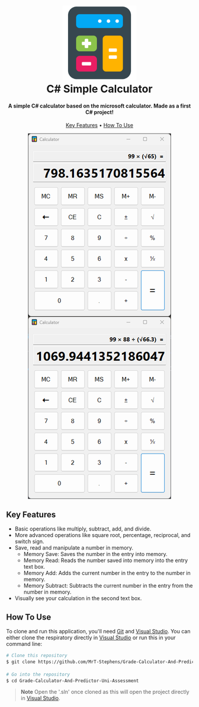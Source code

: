 
<h1 align="center">
  <img src="https://github.com/MrT-Stephens/CSharp-MS-Calculator/blob/master/Images/calculator.png" alt="drawing" width="200"/>
  <br>
  C# Simple Calculator
  <br>
</h1>

<h4 align="center">A simple C# calculator based on the microsoft calculator. Made as a first C# project!</h4>

<p align="center">
  <a href="#key-features">Key Features</a> •
  <a href="#how-to-use">How To Use</a>
</p>

<p align="center">
  <img src="https://github.com/MrT-Stephens/CSharp-MS-Calculator/blob/master/Images/calculator-application-1.png" alt="drawing" align="center"/>
  <img src="https://github.com/MrT-Stephens/CSharp-MS-Calculator/blob/master/Images/calculator-application-2.png" alt="drawing" align="center"/>
</p>

## Key Features

* Basic operations like multiply, subtract, add, and divide.
* More advanced operations like square root, percentage, reciprocal, and switch sign.
* Save, read and manipulate a number in memory.
    - Memory Save: Saves the number in the entry into memory.
    - Memory Read: Reads the number saved into memory into the entry text box.
    - Memory Add: Adds the current number in the entry to the number in memory.
    - Memory Subtract: Subtracts the current number in the entry from the number in memory.
* Visually see your calculation in the second text box.

## How To Use

To clone and run this application, you'll need [Git](https://git-scm.com) and [Visual Studio](https://visualstudio.microsoft.com/). You can either clone the respiratory directly in [Visual Studio](https://visualstudio.microsoft.com/) or run this in your command line:

```bash
# Clone this repository
$ git clone https://github.com/MrT-Stephens/Grade-Calculator-And-Predictor-Uni-Assessment

# Go into the repository
$ cd Grade-Calculator-And-Predictor-Uni-Assessment
```
> **Note**
> Open the '.sln' once cloned as this will open the project directly in [Visual Studio](https://visualstudio.microsoft.com/).
